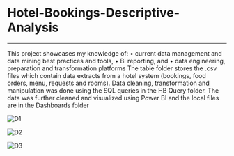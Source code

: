 # Hotel-Bookings-Descriptive-Analysis
--------------------------------------
This project showcases my knowledge of:
• current data management and data mining best practices and tools, 
• BI reporting, and 
• data engineering, preparation and transformation platforms
The table folder stores the .csv files which contain data extracts from a hotel system (bookings, food orders, menu, requests and rooms).
Data cleaning, transformation and manipulation was done using the SQL queries in the HB Query folder.
The data was further cleaned and visualized using Power BI and the local files are in the Dashboards folder


![D1](https://user-images.githubusercontent.com/99233674/191894962-61f16027-05e2-4632-991d-dd1bd4e3fb3a.jpg)

![D2](https://user-images.githubusercontent.com/99233674/191894971-f68ee1f2-0c92-4b7a-9366-8bacaa762938.jpg)

![D3](https://user-images.githubusercontent.com/99233674/191894980-1736ae36-2d76-4489-b9f3-791f58117602.jpg)
